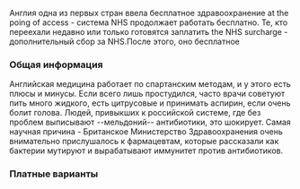 Англия одна из первых стран ввела бесплатное здравоохранение at the poing of acсess - система NHS продолжает работать бесплатно. Те, кто переехали недавно или только готовятся заплатить the NHS surcharge - дополнительный сбор за NHS.После этого, оно бесплатное

### Общая информация

Английская медицина работает по спартанским методам, и у этого есть плюсы и минусы. Если всего лишь простудился, часто врачи советуют пить много жидкого, есть цитрусовые и принимать аспирин, если очень болит голова. Людей, привыкших к российской системе, где без проблем выписывают --мельдоний-- антибиотики, это шокирует. Самая научная причина - Британское Министерство Здравоохранения очень внимательно прислушалось к фармацевтам, которые рассказали как бактерии мутируют и вырабатывают иммунитет против антибиотиков. 


### Платные варианты

